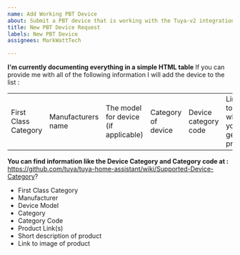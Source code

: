 ```yaml
---
name: Add Working PBT Device
about: Submit a PBT device that is working with the Tuya-v2 integration
title: New PBT Device Request
labels: New PBT Device
assignees: MarkWattTech

---
```


**I'm currently documenting everything in a simple HTML table**
 If you can provide me with all of the following information I will add the device to the list :

<table class="table">
<tr>
      <td>First Class Category</td>
      <td>Manufacturers name</td>
      <td>The model for device (if applicable)</td>
      <td>Category of device</td>
      <td>Device category code</td>
      <td>Link(s) to where you can get the product/</td>
      <td> Short description of the product</td>
      <td>A link to an image of the product</td>
    </tr>
</table>

**You can find information like the Device Category and Category code at :**
https://github.com/tuya/tuya-home-assistant/wiki/Supported-Device-Category?

* First Class Category
* Manufacturer
* Device Model
* Category
* Category Code
* Product Link(s)
* Short description of product
* Link to image of product
